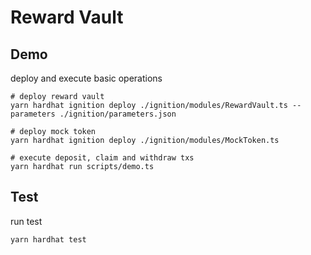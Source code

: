 # Reward Vault

## Demo

deploy and execute basic operations
```shell
# deploy reward vault
yarn hardhat ignition deploy ./ignition/modules/RewardVault.ts --parameters ./ignition/parameters.json

# deploy mock token
yarn hardhat ignition deploy ./ignition/modules/MockToken.ts

# execute deposit, claim and withdraw txs
yarn hardhat run scripts/demo.ts
```


## Test
run test
```bash
yarn hardhat test
```
